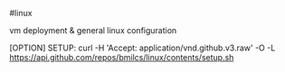 #linux

vm deployment & general linux configuration

[OPTION] SETUP:
curl -H 'Accept: application/vnd.github.v3.raw' -O -L https://api.github.com/repos/bmilcs/linux/contents/setup.sh
